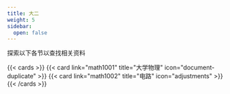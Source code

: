 ```yaml
---
title: 大二
weight: 5
sidebar:
  open: false
---
```


探索以下各节以查找相关资料

<!--more-->

{{< cards >}}
  {{< card link="math1001" title="大学物理" icon="document-duplicate" >}}
  {{< card link="math1002" title="电路" icon="adjustments" >}}
{{< /cards >}}
